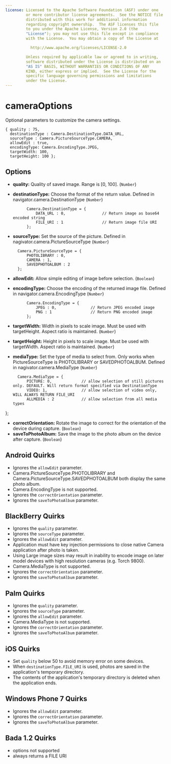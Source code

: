 ```yaml
---
license: Licensed to the Apache Software Foundation (ASF) under one
         or more contributor license agreements.  See the NOTICE file
         distributed with this work for additional information
         regarding copyright ownership.  The ASF licenses this file
         to you under the Apache License, Version 2.0 (the
         "License"); you may not use this file except in compliance
         with the License.  You may obtain a copy of the License at

           http://www.apache.org/licenses/LICENSE-2.0

         Unless required by applicable law or agreed to in writing,
         software distributed under the License is distributed on an
         "AS IS" BASIS, WITHOUT WARRANTIES OR CONDITIONS OF ANY
         KIND, either express or implied.  See the License for the
         specific language governing permissions and limitations
         under the License.
---
```


cameraOptions
=============

Optional parameters to customize the camera settings.

    { quality : 75, 
      destinationType : Camera.DestinationType.DATA_URL, 
      sourceType : Camera.PictureSourceType.CAMERA, 
      allowEdit : true,
      encodingType: Camera.EncodingType.JPEG,
      targetWidth: 100,
      targetHeight: 100 };

Options
-------

- __quality:__ Quality of saved image. Range is [0, 100]. (`Number`)

- __destinationType:__ Choose the format of the return value.  Defined in navigator.camera.DestinationType (`Number`)
        
            Camera.DestinationType = {
                DATA_URL : 0,                // Return image as base64 encoded string
                FILE_URI : 1                 // Return image file URI
            };

- __sourceType:__ Set the source of the picture.  Defined in nagivator.camera.PictureSourceType (`Number`)
     
        Camera.PictureSourceType = {
            PHOTOLIBRARY : 0,
            CAMERA : 1,
            SAVEDPHOTOALBUM : 2
        };

- __allowEdit:__ Allow simple editing of image before selection. (`Boolean`)
  
- __encodingType:__ Choose the encoding of the returned image file.  Defined in navigator.camera.EncodingType (`Number`)
        
            Camera.EncodingType = {
                JPEG : 0,               // Return JPEG encoded image
                PNG : 1                 // Return PNG encoded image
            };

- __targetWidth:__ Width in pixels to scale image. Must be used with targetHeight.  Aspect ratio is maintained. (`Number`)
- __targetHeight:__ Height in pixels to scale image. Must be used with targetWidth. Aspect ratio is maintained. (`Number`)

- __mediaType:__ Set the type of media to select from.  Only works when PictureSourceType is PHOTOLIBRARY or SAVEDPHOTOALBUM. Defined in nagivator.camera.MediaType (`Number`)
     
        Camera.MediaType = { 
			PICTURE: 0,             // allow selection of still pictures only. DEFAULT. Will return format specified via DestinationType
			VIDEO: 1,               // allow selection of video only, WILL ALWAYS RETURN FILE_URI
			ALLMEDIA : 2			// allow selection from all media types
};

- __correctOrientation:__ Rotate the image to correct for the orientation of the device during capture. (`Boolean`)
- __saveToPhotoAlbum:__ Save the image to the photo album on the device after capture. (`Boolean`)
  
Android Quirks
--------------

- Ignores the `allowEdit` parameter.
- Camera.PictureSourceType.PHOTOLIBRARY and Camera.PictureSourceType.SAVEDPHOTOALBUM both display the same photo album.
- Camera.EncodingType is not supported.
- Ignores the `correctOrientation` parameter.
- Ignores the `saveToPhotoAlbum` parameter.

BlackBerry Quirks
-----------------

- Ignores the `quality` parameter.
- Ignores the `sourceType` parameter.
- Ignores the `allowEdit` parameter.
- Application must have key injection permissions to close native Camera application after photo is taken.
- Using Large image sizes may result in inability to encode image on later model devices with high resolution cameras (e.g. Torch 9800).
- Camera.MediaType is not supported.
- Ignores the `correctOrientation` parameter.
- Ignores the `saveToPhotoAlbum` parameter.

Palm Quirks
-----------

- Ignores the `quality` parameter.
- Ignores the `sourceType` parameter.
- Ignores the `allowEdit` parameter.
- Camera.MediaType is not supported.
- Ignores the `correctOrientation` parameter.
- Ignores the `saveToPhotoAlbum` parameter.

iOS Quirks
--------------

- Set `quality` below 50 to avoid memory error on some devices.
- When `destinationType.FILE_URI` is used, photos are saved in the application's temporary directory.
- The contents of the application's temporary directory is deleted when the application ends.

Windows Phone 7 Quirks
--------------

- Ignores the `allowEdit` parameter.
- Ignores the `correctOrientation` parameter.
- Ignores the `saveToPhotoAlbum` parameter.

Bada 1.2 Quirks
--------------
- options not supported
- always returns a FILE URI
